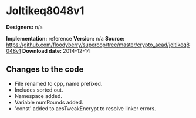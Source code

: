 # Joltikeq8048v1

**Designers:** n/a

**Implementation:** reference
**Version:** n/a
**Source:** https://github.com/floodyberry/supercop/tree/master/crypto_aead/joltikeq8048v1
**Download date:** 2014-12-14

## Changes to the code

* File renamed to cpp, name prefixed.
* Includes sorted out.
* Namespace added.
* Variable numRounds added.
* 'const' added to aesTweakEncrypt to resolve linker errors.